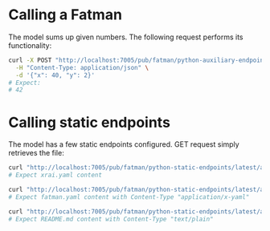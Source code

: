 # Calling a Fatman
The model sums up given numbers. 
The following request performs its functionality:
```bash
curl -X POST "http://localhost:7005/pub/fatman/python-auxiliary-endpoints/latest/api/v1/perform" \
  -H "Content-Type: application/json" \
  -d '{"x": 40, "y": 2}'
# Expect:
# 42
```

# Calling static endpoints
The model has a few static endpoints configured.
GET request simply retrieves the file:
```bash
curl "http://localhost:7005/pub/fatman/python-static-endpoints/latest/api/v1/xrai"
# Expect xrai.yaml content

curl "http://localhost:7005/pub/fatman/python-static-endpoints/latest/api/v1/manifest" -v
# Expect fatman.yaml content with Content-Type "application/x-yaml"

curl "http://localhost:7005/pub/fatman/python-static-endpoints/latest/api/v1/docs/readme" -v
# Expect README.md content with Content-Type "text/plain"
```
